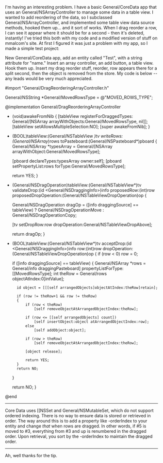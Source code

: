 I'm having an interesting problem.  I have a basic General/CoreData app that uses an General/NSArrayController to manage some data in a table view.  I wanted to add reordering of the data, so I subclassed General/NSArrayController, and implemented some table view data source methods, hooked them up... and it sort of works.  When I drag reorder a row, I can see it appear where it should be for a second - then it's deleted, instantly!  I've tried this both with my code and a modified version of stuff on mmalcom's site.  At first I figured it was just a problem with my app, so I made a simple test project:

New General/CoreData app, add an entity called "Test", with a string attribute for "name."  Insert an array controller, an add button, a table view.  Hook them up.  Insert my drag reorder stuff, reorder, row appears there for a split second, then the object is removed from the store.  My code is below -- any leads would be very much appreciated.

    
#import "General/DragReorderingArrayController.h"

General/NSString *General/MovedRowsType = @"MOVED_ROWS_TYPE";

@implementation General/DragReorderingArrayController

- (void)awakeFromNib
{
    [tableView registerForDraggedTypes:
		General/[NSArray arrayWithObjects:General/MovedRowsType, nil]];
    [tableView setAllowsMultipleSelection:NO];
	[super awakeFromNib];
}

- (BOOL)tableView:(General/NSTableView *)tv
		writeRows:(General/NSArray*)rows
	 toPasteboard:(General/NSPasteboard*)pboard
{
    General/NSArray *typesArray = General/[NSArray arrayWithObject:General/MovedRowsType];
	
	[pboard declareTypes:typesArray owner:self];
    [pboard setPropertyList:rows forType:General/MovedRowsType];
	
    return YES;
}

- (General/NSDragOperation)tableView:(General/NSTableView*)tv
				validateDrop:(id <General/NSDraggingInfo>)info
				 proposedRow:(int)row
	   proposedDropOperation:(General/NSTableViewDropOperation)op
{
    
    General/NSDragOperation dragOp = ([info draggingSource] == tableView) ? General/NSDragOperationMove : General/NSDragOperationCopy;

    [tv setDropRow:row dropOperation:General/NSTableViewDropAbove];
	
    return dragOp;
}

- (BOOL)tableView:(General/NSTableView*)tv
	   acceptDrop:(id <General/NSDraggingInfo>)info
			  row:(int)row
	dropOperation:(General/NSTableViewDropOperation)op
{
    if (row < 0)
		row = 0;
    
    if ([info draggingSource] == tableView)
    {
		General/NSArray *rows = General/info draggingPasteboard] propertyListForType:[[MovedRowsType];
		int theRow = General/rows objectAtIndex:0]intValue];
		
		id object = [[[self arrangedObjects]objectAtIndex:theRow]retain];
		
		if (row != theRow+1 && row != theRow)
		{
			if (row < theRow)
				[self removeObjectAtArrangedObjectIndex:theRow];
			
			if (row <= [[self arrangedObjects] count])
				[self insertObject:object atArrangedObjectIndex:row];
			else
				[self addObject:object];
			
			if (row > theRow)
				[self removeObjectAtArrangedObjectIndex:theRow];
			
			[object release];
			
			return YES;
		}
		return NO;
    }
	
	return NO;
}

@end


----

Core Data uses [[NSSet and General/NSMutableSet, which do not support ordered indexing. There is no way to ensure data is stored or retrieved in order. The way around this is to add a property like -orderIndex to your entity and change *that* when rows are dragged. In other words, if #5 is moved to #3, everything from #3 and up is renumbered in the dragged order. Upon retrieval, you sort by the -orderIndex to maintain the dragged order.

----

Ah, well thanks for the tip.